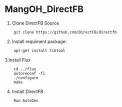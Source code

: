 # MangOH_DirectFB

1. Clone DirectFB Source
```
	git clone https://github.com/DirectFB/directfb
```
2. Install requiment package:
```
	apt-get install libtool
```

3.Install Flux	
```	
	cd ../flux
 	autoreconf -fi
	./configure
	make
```
4. Install DirectFB
```
	Run AutoGen
```
